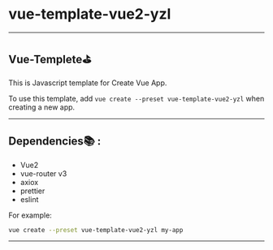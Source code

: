 # vue-template-vue2-yzl

------
Vue-Templete⛳️
------
This is Javascript template for Create Vue App.

To use this template, add `vue create --preset vue-template-vue2-yzl` when creating a new app.

------
## Dependencies📚 :
* Vue2
* vue-router v3
* axiox
* prettier
* eslint

For example:

```sh
vue create --preset vue-template-vue2-yzl my-app

```
------